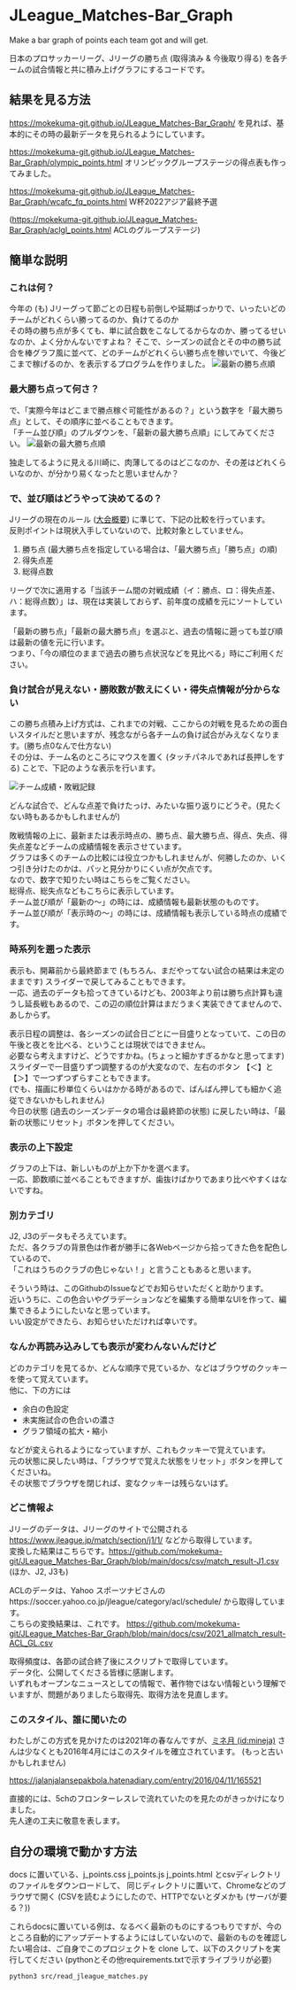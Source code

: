 # JLeague_Matches-Bar_Graph
Make a bar graph of points each team got and will get.

日本のプロサッカーリーグ、Jリーグの勝ち点 (取得済み & 今後取り得る) を各チームの試合情報と共に積み上げグラフにするコードです。

## 結果を見る方法
https://mokekuma-git.github.io/JLeague_Matches-Bar_Graph/ を見れば、基本的にその時の最新データを見られるようにしています。

https://mokekuma-git.github.io/JLeague_Matches-Bar_Graph/olympic_points.html オリンピックグループステージの得点表も作ってみました。

https://mokekuma-git.github.io/JLeague_Matches-Bar_Graph/wcafc_fq_points.html W杯2022アジア最終予選

(https://mokekuma-git.github.io/JLeague_Matches-Bar_Graph/aclgl_points.html ACLのグループステージ)

## 簡単な説明
### これは何？
今年の (も) Jリーグって節ごとの日程も前倒しや延期ばっかりで、いったいどのチームがどれくらい勝ってるのか、負けてるのか  
その時の勝ち点が多くても、単に試合数をこなしてるからなのか、勝ってるせいなのか、よく分かんないですよね？
そこで、シーズンの試合とその中の勝ち試合を棒グラフ風に並べて、どのチームがどれくらい勝ち点を稼いでいて、今後どこまで稼げるのか、を表示するプログラムを作りました。
![最新の勝ち点順](https://user-images.githubusercontent.com/84721916/123546553-00999c80-d798-11eb-9d30-0ce6f89b43b7.png)


### 最大勝ち点って何さ？
で、「実際今年はどこまで勝点稼ぐ可能性があるの？」という数字を「最大勝ち点」として、その順序に並べることもできます。  
「チーム並び順」のプルダウンを、「最新の最大勝ち点順」にしてみてください。
![最新の最大勝ち点順](https://user-images.githubusercontent.com/84721916/123546558-068f7d80-d798-11eb-82e6-5e6cefae7845.png)

独走してるように見える川崎に、肉薄してるのはどこなのか、その差はどれくらいなのか、が分かり易くなったと思いませんか？

### で、並び順はどうやって決めてるの？
Jリーグの現在のルール ([大会概要](https://www.jleague.jp/outline/j1.html)) に準じて、下記の比較を行っています。  
反則ポイントは現状入手していないので、比較対象としていません。
1. 勝ち点 (最大勝ち点を指定している場合は、「最大勝ち点」「勝ち点」の順)
2. 得失点差
3. 総得点数

リーグで次に適用する「当該チーム間の対戦成績（イ：勝点、ロ：得失点差、ハ：総得点数）」は、現在は実装しておらず、前年度の成績を元にソートしています。

「最新の勝ち点」「最新の最大勝ち点」を選ぶと、過去の情報に遡っても並び順は最新の値を元に行います。  
つまり、「今の順位のままで過去の勝ち点状況などを見比べる」時にご利用ください。


### 負け試合が見えない・勝敗数が数えにくい・得失点情報が分からない
この勝ち点積み上げ方式は、これまでの対戦、ここからの対戦を見るための面白いスタイルだと思いますが、残念ながら各チームの負け試合がみえなくなります。(勝ち点0なんで仕方ない)  
その分は、チーム名のところにマウスを置く (タッチパネルであれば長押しをする) ことで、下記のような表示を行います。

![チーム成績・敗戦記録](https://user-images.githubusercontent.com/84721916/124478296-03bc0a80-dde0-11eb-96e9-b0e0160d391c.png)

どんな試合で、どんな点差で負けたっけ、みたいな振り返りにどうぞ。(見たくない時もあるかもしれませんが)  

敗戦情報の上に、最新または表示時点の、勝ち点、最大勝ち点、得点、失点、得失点差などチームの成績情報を表示させています。  
グラフは多くのチームの比較には役立つかもしれませんが、何勝したのか、いくつ引き分けたのかは、パッと見分かりにくい点が欠点です。  
なので、数字で知りたい時はこちらをご覧ください。  
総得点、総失点などもこちらに表示しています。  
チーム並び順が「最新の～」の時には、成績情報も最新状態のものです。  
チーム並び順が「表示時の～」の時には、成績情報も表示している時点の成績です。


### 時系列を遡った表示
表示も、開幕前から最終節まで (もちろん、まだやってない試合の結果は未定のままです) スライダーで戻してみることもできます。  
一応、過去のデータも拾ってきているけども、2003年より前は勝ち点計算も違うし延長戦もあるので、この辺の順位計算はまだうまく実装できてませんので、あしからず。

表示日程の調整は、各シーズンの試合日ごとに一目盛りとなっていて、この日の午後と夜とを比べる、ということは現状ではできません。  
必要なら考えますけど、どうですかね。(ちょっと細かすぎるかなと思ってます)  
スライダーで一目盛りずつ調整するのが大変なので、左右のボタン 【＜】と【＞】で一つずつずらすこともできます。  
(でも、描画に秒単位くらいはかかる時があるので、ばんばん押しても細かく追従できないかもしれません)  
今日の状態 (過去のシーズンデータの場合は最終節の状態) に戻したい時は、「最新の状態にリセット」ボタンを押してください。


### 表示の上下設定
グラフの上下は、新しいものが上か下かを選べます。  
一応、節数順に並べることもできますが、歯抜けばかりであまり比べやすくはないですね。


### 別カテゴリ
J2, J3のデータもそろえています。  
ただ、各クラブの背景色は作者が勝手に各Webページから拾ってきた色を配色しているので、  
「これはうちのクラブの色じゃない！」と言うこともあると思います。

そういう時は、このGithubのIssueなどでお知らせいただくと助かります。  
近いうちに、この色合いやグラデーションなどを編集する簡単なUIを作って、編集できるようにしたいなと思っています。  
いい設定ができたら、お知らせいただければ幸いです。


### なんか再読み込みしても表示が変わんないんだけど
どのカテゴリを見てるか、どんな順序で見ているか、などはブラウザのクッキーを使って覚えています。  
他に、下の方には
 - 余白の色設定
 - 未実施試合の色合いの濃さ
 - グラフ領域の拡大・縮小

などが変えられるようになっていますが、これもクッキーで覚えています。  
元の状態に戻したい時は、「ブラウザで覚えた状態をリセット」ボタンを押してくださいね。  
その状態でブラウザを閉じれば、変なクッキーは残らないはず。


### どこ情報よ
Jリーグのデータは、Jリーグのサイトで公開される https://www.jleague.jp/match/section/j1/1/ などから取得しています。  
変換した結果はこちらです。https://github.com/mokekuma-git/JLeague_Matches-Bar_Graph/blob/main/docs/csv/match_result-J1.csv (ほか、J2, J3も)

ACLのデータは、Yahoo スポーツナビさんのhttps://soccer.yahoo.co.jp/jleague/category/acl/schedule/ から取得しています。  
こちらの変換結果は、これです。 https://github.com/mokekuma-git/JLeague_Matches-Bar_Graph/blob/main/docs/csv/2021_allmatch_result-ACL_GL.csv

取得頻度は、各節の試合終了後にスクリプトで取得しています。  
データ化、公開してくださる皆様に感謝します。  
いずれもオープンなニュースとしての情報で、著作物ではない情報という理解でいますが、問題がありましたら取得先、取得方法を見直します。


### このスタイル、誰に聞いたの
わたしがこの方式を見かけたのは2021年の春なんですが、[ミネ月 (id:mineja)](https://jalanjalansepakbola.hatenadiary.com/about) さんは少なくとも2016年4月にはこのスタイルを確立されています。 (もっと古いかもしれません)

https://jalanjalansepakbola.hatenadiary.com/entry/2016/04/11/165521

直接的には、5chのフロンターレスレで流れていたのを見たのがきっかけになりました。  
先人達の工夫に敬意を表します。


## 自分の環境で動かす方法
docs に置いている、j_points.css  j_points.js j_points.html とcsvディレクトリのファイルをダウンロードして、
同じディレクトリに置いて、Chromeなどのブラウザで開く (CSVを読むようにしたので、HTTPでないとダメかも (サーバが要る？))

これらdocsに置いている例は、なるべく最新のものにするつもりですが、今のところ自動的にアップデートするようにはしていないので、最新のものを確認したい場合は、ご自身でこのプロジェクトを clone して、以下のスクリプトを実行してください (pythonとその他requirements.txtで示すライブラリが必要)
```
python3 src/read_jleague_matches.py
```
